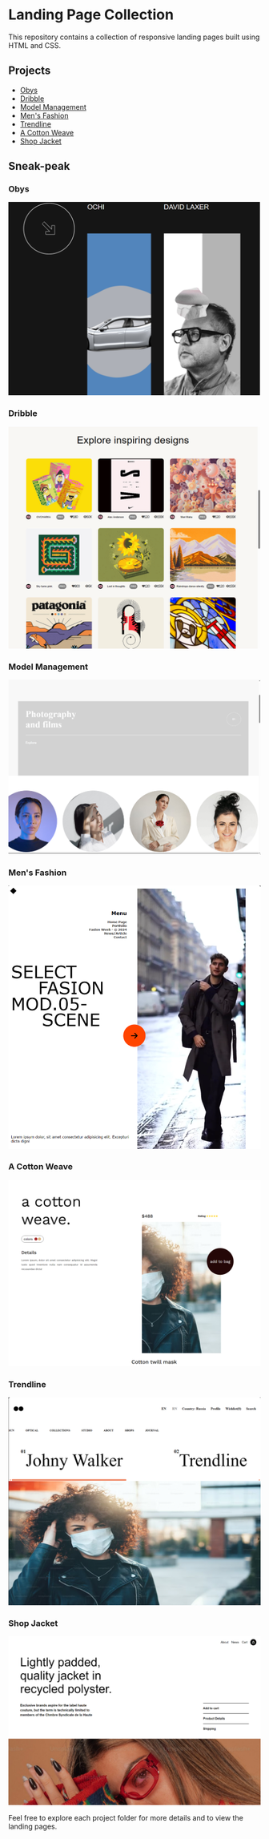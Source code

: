 # Landing Page Collection
This repository contains a collection of responsive landing pages built using HTML and CSS.

## Projects
- [Obys](/Obys)
- [Dribble](/dribble)
- [Model Management](/model-management)
- [Men's Fashion](/Mens-Fashion)
- [Trendline](/trendline)
- [A Cotton Weave](/a-cotton-weave)
- [Shop Jacket](/shop-jacket)

## Sneak-peak
### Obys
![obys](screenshots/obys.png)
### Dribble
![dribble](screenshots/dribble.png)
### Model Management
![model](screenshots/model.png)
### Men's Fashion
![mensfashion](screenshots/mensfashion.png)
### A Cotton Weave
![a-cotton-weave.png](screenshots/a-cotton-weave.png)
### Trendline
![trendline](screenshots/trendline.png)
### Shop Jacket
![shop-jacket](screenshots/shop-jacket.png)


Feel free to explore each project folder for more details and to view the landing pages.